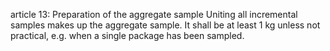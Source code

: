 article 13: Preparation of the aggregate sample
Uniting all incremental samples makes up the aggregate sample. It shall be at least 1 kg unless not practical, e.g. when a single package has been sampled.
<ul>
</ul>